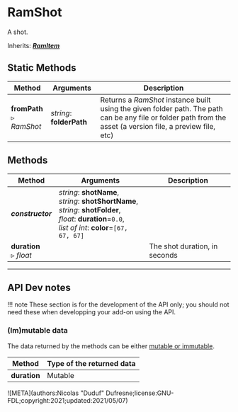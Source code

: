 # RamShot

A shot.

Inherits: [***RamItem***](ram_item.md)

## Static Methods

| Method | Arguments | Description |
| --- | --- | --- |
| **fromPath**<br />▹ *RamShot* | *string*: **folderPath**<br /> | Returns a *RamShot* instance built using the given folder path. The path can be any file or folder path from the asset (a version file, a preview file, etc) |

## Methods

| Method | Arguments | Description |
| --- | --- | --- |
| ***constructor*** | *string*: **shotName**,<br />*string*: **shotShortName**,<br />*string*: **shotFolder**,<br />*float*: **duration**=`0.0`,<br />*list of int*: **color**=`[67, 67, 67]` | |
| **duration**<br />▹ *float* | | The shot duration, in seconds |

____

## API Dev notes

!!! note
    These section is for the development of the API only; you should not need these when developping your add-on using the API.

### (Im)mutable data

The data returned by the methods can be either [mutable or immutable](implementation.md#accessing-the-data).

| Method | Type of the returned data |
| --- | --- |
| **duration** | <i class="fa fa-pen"></i> Mutable |

![META](authors:Nicolas "Duduf" Dufresne;license:GNU-FDL;copyright:2021;updated:2021/05/07)